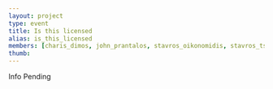 ```yaml
---
layout: project
type: event
title: Is this licensed
alias: is_this_licensed
members: [charis_dimos, john_prantalos, stavros_oikonomidis, stavros_tsourlidakis, thanasis_lilis, theodore_kounas]
thumb:
---
```

Info Pending
